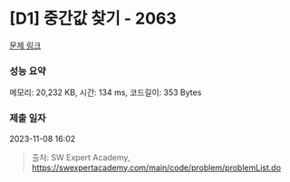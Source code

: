 # [D1] 중간값 찾기 - 2063 

[문제 링크](https://swexpertacademy.com/main/code/problem/problemDetail.do?contestProbId=AV5QPsXKA2UDFAUq) 

### 성능 요약

메모리: 20,232 KB, 시간: 134 ms, 코드길이: 353 Bytes

### 제출 일자

2023-11-08 16:02



> 출처: SW Expert Academy, https://swexpertacademy.com/main/code/problem/problemList.do